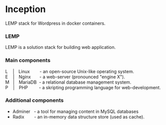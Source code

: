 # Inception
LEMP stack for Wordpress in docker containers.

### LEMP
LEMP is a solution stack for building web application.

### Main components
L&nbsp;&nbsp;&nbsp;&nbsp;| Linux&nbsp;&nbsp;&nbsp;&nbsp;&nbsp;&nbsp;&nbsp;&nbsp;- an open-source Unix-like operating system.<br />
E&nbsp;&nbsp;&nbsp;&nbsp;| Nginx&nbsp;&nbsp;&nbsp;&nbsp;&nbsp;&nbsp;&nbsp;- a web-server (pronounced "engine X").<br />
M&nbsp;&nbsp;&nbsp;| MariaDB&nbsp;&nbsp;- a relational database management system.<br />
P&nbsp;&nbsp;&nbsp;&nbsp;| PHP&nbsp;&nbsp;&nbsp;&nbsp;&nbsp;&nbsp;&nbsp;&nbsp;&nbsp;- a skripting programming language for web-development.<br />

### Additional components
- Adminer&nbsp;&nbsp;&nbsp;- a tool for managing content in MySQL databases
- Radix&nbsp;&nbsp;&nbsp;&nbsp;&nbsp;&nbsp;&nbsp;&nbsp;- an in-memory data structure store (used as cache).
